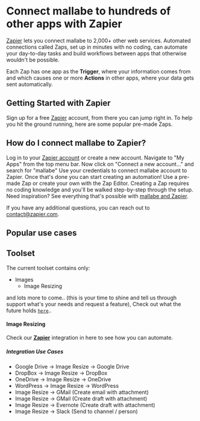 # Connect mallabe to hundreds of other apps with Zapier

[Zapier](https://zapier.com/apps/mallabe/integrations) lets you connect mallabe to 2,000+ other web services. Automated connections called Zaps, set up in minutes with no coding, can automate your day-to-day tasks and build workflows between apps that otherwise wouldn't be possible.

Each Zap has one app as the **Trigger**, where your information comes from and which causes one or more **Actions** in other apps, where your data gets sent automatically. 

## Getting Started with Zapier
Sign up for a free [Zapier](https://zapier.com/apps/mallabe/integrations) account, from there you can jump right in. To help you hit the ground running, here are some popular pre-made Zaps.

<script src="https://zapier.com/zapbook/embed/widget.js?services=mallabe&container=true&limit=5,"></script>

## How do I connect mallabe to Zapier?

Log in to your [Zapier account](https://zapier.com/sign-up) or create a new account.
Navigate to "My Apps" from the top menu bar.
Now click on "Connect a new account..." and search for "mallabe"
Use your credentials to connect mallabe account to Zapier.
Once that's done you can start creating an automation! Use a pre-made Zap or create your own with the Zap Editor. Creating a Zap requires no coding knowledge and you'll be walked step-by-step through the setup. 
Need inspiration? See everything that's possible with [mallabe and Zapier](https://zapier.com/apps/mallabe/integrations).

If you have any additional questions, you can reach out to contact@zapier.com.

## Popular use cases
<script src="https://zapier.com/apps/embed/widget.js?services=mallabee"></script>

## Toolset

The current toolset contains only:

- Images
  - Image Resizing

and lots more to come.. (this is your time to shine and tell us through support what's your needs and request a feature), Check out what the future holds [`here`](#future)..

#### Image Resizing

Check our [**Zapier**](https://zapier.com/developer/public-invite/110808/ab56aed0459357f3c7aaee1149fedcbd/) integration in here to see how you can automate.

##### Integration Use Cases
- Google Drive -> Image Resize -> Google Drive
- DropBox -> Image Resize -> DropBox
- OneDrive -> Image Resize -> OneDrive
- WordPress -> Image Resize -> WordPress
- Image Resize -> GMail (Create email with attachment)
- Image Resize -> GMail (Create draft with attachment)
- Image Resize -> Evernote (Create draft with attachment)
- Image Resize -> Slack (Send to channel / person)
